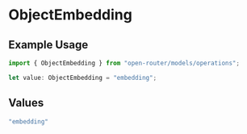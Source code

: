 # ObjectEmbedding

## Example Usage

```typescript
import { ObjectEmbedding } from "open-router/models/operations";

let value: ObjectEmbedding = "embedding";
```

## Values

```typescript
"embedding"
```